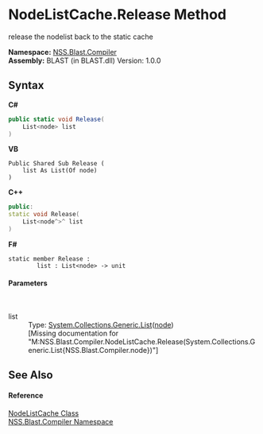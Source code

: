 # NodeListCache.Release Method 
 

release the nodelist back to the static cache

**Namespace:**&nbsp;<a href="26a25caa-f50b-92ad-f15c-dbb9db1493ae.md">NSS.Blast.Compiler</a><br />**Assembly:**&nbsp;BLAST (in BLAST.dll) Version: 1.0.0

## Syntax

**C#**<br />
``` C#
public static void Release(
	List<node> list
)
```

**VB**<br />
``` VB
Public Shared Sub Release ( 
	list As List(Of node)
)
```

**C++**<br />
``` C++
public:
static void Release(
	List<node^>^ list
)
```

**F#**<br />
``` F#
static member Release : 
        list : List<node> -> unit 

```


#### Parameters
&nbsp;<dl><dt>list</dt><dd>Type: <a href="https://docs.microsoft.com/dotnet/api/system.collections.generic.list-1" target="_blank" rel="noopener noreferrer">System.Collections.Generic.List</a>(<a href="7dc9b7e9-64ad-f224-ae1a-4e6639739f56.md">node</a>)<br />\[Missing <param name="list"/> documentation for "M:NSS.Blast.Compiler.NodeListCache.Release(System.Collections.Generic.List{NSS.Blast.Compiler.node})"\]</dd></dl>

## See Also


#### Reference
<a href="c366c26d-606f-fda5-9bab-5302c240799a.md">NodeListCache Class</a><br /><a href="26a25caa-f50b-92ad-f15c-dbb9db1493ae.md">NSS.Blast.Compiler Namespace</a><br />